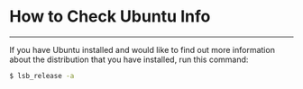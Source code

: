 # How to Check Ubuntu Info

---

If you have Ubuntu installed and would like to find out more information about the distribution that you have installed, run this command:

```bash
$ lsb_release -a
```
